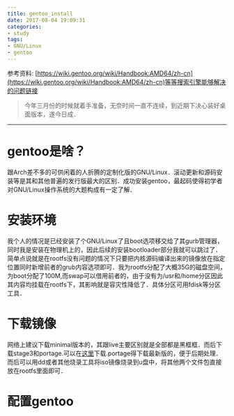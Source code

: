 ```yaml
---
title: gentoo_install
date: 2017-08-04 19:09:31
categories:
- study
tags:
- GNU/Linux
- gentoo
---
```


参考资料:
[https://wiki.gentoo.org/wiki/Handbook:AMD64/zh-cn](https://wiki.gentoo.org/wiki/Handbook:AMD64/zh-cn)等等搜索引擎能够解决的问题链接

> 今年三月份的时候就着手准备，无奈时间一直不连续，到近期下决心装好桌面版本，遂今日成．

---------------------------

# gentoo是啥？
  跟Arch差不多的可供闲着的人折腾的定制化版的GNU/Linux．滚动更新和源码安装等是其和其他普遍的发行版最大的区别．成功安装gentoo，最起码使得初学者对GNU/Linux操作系统的大题构成有一定了解．

# 安装环境
  我个人的情况是已经安装了个GNU/Linux了且boot选项移交给了其gurb管理器，同时我是安装在物理机上的，因此后续的安装bootloader部分我就可以跳过了．简单点说就是在rootfs没有问题的情况下只要把内核源码编译出来的镜像放在指定位置同时新增前者的grub内容选项即可．我为rootfs分配了大概35G的磁盘空间，为boot分配了100M,而swap可以借用前者的，由于没有为/usr和/home分区因此其内容均挂载在rootfs下，其影响就是容灾性降低了．具体分区可用fdisk等分区工具．
    
    
# 下载镜像
  网络上建议下载minimal版本的，其跟live主要区别就是全部都是黑框框．而后下载stage3和portage.可以在[这里](http://mirrors.163.com/gentoo/releases/)下载.portage得下载最新版的，便于后期处理．而后可以用dd或者其他烧录工具将iso镜像烧录到u盘中，将其他两个文件包直接放在rootfs里面即可．
  
# 配置gentoo
 
 